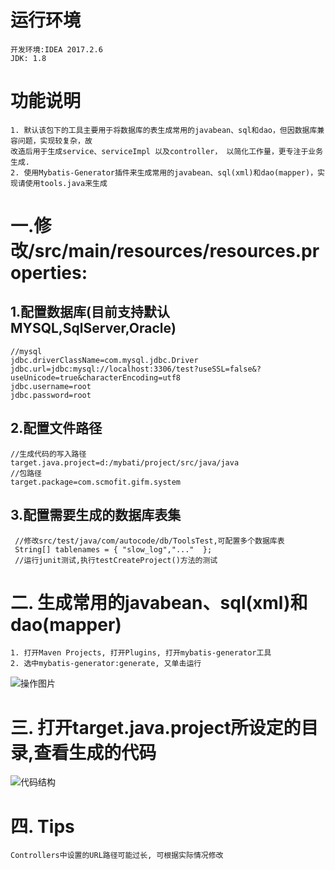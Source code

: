 # 运行环境
    开发环境:IDEA 2017.2.6
    JDK: 1.8
# 功能说明
    1. 默认该包下的工具主要用于将数据库的表生成常用的javabean、sql和dao，但因数据库兼容问题，实现较复杂，故
    改造后用于生成service、serviceImpl 以及controller， 以简化工作量，更专注于业务生成.
	2. 使用Mybatis-Generator插件来生成常用的javabean、sql(xml)和dao(mapper)，实现请使用tools.java来生成
# 一.修改/src/main/resources/resources.properties:	

## 1.配置数据库(目前支持默认MYSQL,SqlServer,Oracle)
    //mysql
    jdbc.driverClassName=com.mysql.jdbc.Driver
    jdbc.url=jdbc:mysql://localhost:3306/test?useSSL=false&?useUnicode=true&characterEncoding=utf8
    jdbc.username=root
    jdbc.password=root
 
## 2.配置文件路径
    //生成代码的写入路径
    target.java.project=d:/mybati/project/src/java/java
    //包路径
    target.package=com.scmofit.gifm.system
      
## 3.配置需要生成的数据库表集
     //修改src/test/java/com/autocode/db/ToolsTest,可配置多个数据库表
     String[] tablenames = { "slow_log","..."  };     
     //运行junit测试,执行testCreateProject()方法的测试
     
     
# 二. 生成常用的javabean、sql(xml)和dao(mapper)
    1. 打开Maven Projects, 打开Plugins, 打开mybatis-generator工具
    2. 选中mybatis-generator:generate, 又单击运行

![操作图片](http://192.168.1.148:8080/open-source/DevTools/raw/dev/images/mybatis-generator.png)
# 三. 打开target.java.project所设定的目录,查看生成的代码
![代码结构](http://192.168.1.148:8080/open-source/DevTools/raw/dev/images/code-structure.png)
# 四. Tips
    Controllers中设置的URL路径可能过长, 可根据实际情况修改
    